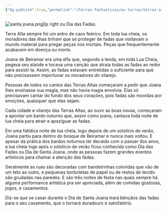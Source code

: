 ```yaml
---
{"dg-publish":true,"permalink":"/terras-fantasticas/as-terras/terras-altas/costumes/dia-de-santa-joana/"}
---
```


![santa joana.png|lp right](/img/user/z_assets/NPCs/santa%20joana.png)
ou Dia das Fadas.

Terra Alta sempre foi um antro de caos feérico. Em toda lua cheia, os moradores das ilhas tinham que se proteger de fadas que visitavam o mundo material para pregar peças nos mortais. Peças que frequentemente acabavam em doença ou morte.

Joana de Beiramar era uma elfa que, segundo a lenda, em toda Lua Cheia, pegava seu alaúde e tocava uma canção que atraía todas as fadas ao redor para assistí-la. Assim, as fadas estavam entretidas o suficiente para que não precisassem importunar os moradores do vilarejo.

Pessoas de todos os cantos das Terras Altas começaram a pedir que Joana lhes ensinasse sua magia, mas não havia magia envolvia. Elas só precisavam cantar do fundo dos seus corações, pois fadas são movidas por emoções, quaisquer que elas sejam.

Cada cidade e vilarejo das Terras Altas, ao ouvir as boas novas, começaram a apontar um bardo noturno que, assim como joana, cantava toda noite de lua cheia para atrair e apaziguar as fadas.

Em uma fatídica noite de lua cheia, logo depois de um solsticio de verão, Joana partiu para dentro do bosque de Beiramar e nunca mais voltou. E apesar da prática dos bardos noturnos ter decaído com o passar dos anos, a lua cheia logo após o solstício de verão ficou conhecida como Dia das Fadas ou Dia de Santa Joana, onde as pessoas fazem grandes eventos artísticos para chamar a atenção das fadas.

Geralmente as ruas são decoradas com bandeirinhas coloridas que vão de um teto ao outro, e pequenas borboletas de papel ou de restos de tecido são grudadas nas paredes. E são três noites de festa nas quais sempre há alguma performance artística pra ser apreciada, além de comidas gostosas, jogos, e casamentos.

Diz-se que se casar durante o Dia de Santa Joana trará bênçãos das fadas para o seu casamento, que o tornará duradouro e satisfatório.